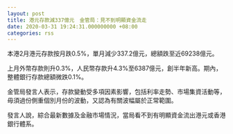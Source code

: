```yaml
---
layout: post
title: 港元存款減337億元　金管局：見不到明顯資金流走
date: 2020-03-31 19:24:31.000000000 +08:00
categories: rss
---
```


本港2月港元存款按月跌0.5%，單月減少337.2億元，總額跌至近69238億元。

上月外幣存款則升0.3%，人民幣存款升4.3%至6387億元，創半年新高。期內，整體銀行存款總額微跌0.1%。

金管局發言人表示，存款變動受多項因素影響，包括利率走勢、市場集資活動等，毋須過份側重個別月份的波動，又認為有關波幅屬於正常範圍。

發言人說，綜合最新數據及金融市場情況，當局看不到有明顯資金流出港元或香港銀行體系。
